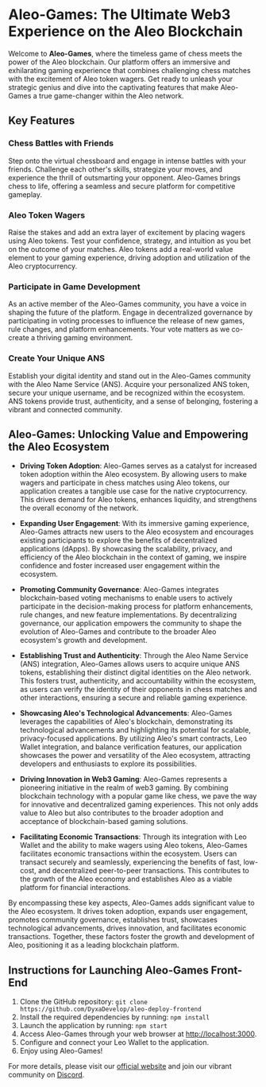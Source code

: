 # Aleo-Games: The Ultimate Web3 Experience on the Aleo Blockchain

Welcome to **Aleo-Games**, where the timeless game of chess meets the power of the Aleo blockchain. Our platform offers an immersive and exhilarating gaming experience that combines challenging chess matches with the excitement of Aleo token wagers. Get ready to unleash your strategic genius and dive into the captivating features that make Aleo-Games a true game-changer within the Aleo network.

## Key Features

### Chess Battles with Friends

Step onto the virtual chessboard and engage in intense battles with your friends. Challenge each other's skills, strategize your moves, and experience the thrill of outsmarting your opponent. Aleo-Games brings chess to life, offering a seamless and secure platform for competitive gameplay.

### Aleo Token Wagers

Raise the stakes and add an extra layer of excitement by placing wagers using Aleo tokens. Test your confidence, strategy, and intuition as you bet on the outcome of your matches. Aleo tokens add a real-world value element to your gaming experience, driving adoption and utilization of the Aleo cryptocurrency.

### Participate in Game Development

As an active member of the Aleo-Games community, you have a voice in shaping the future of the platform. Engage in decentralized governance by participating in voting processes to influence the release of new games, rule changes, and platform enhancements. Your vote matters as we co-create a thriving gaming environment.

### Create Your Unique ANS

Establish your digital identity and stand out in the Aleo-Games community with the Aleo Name Service (ANS). Acquire your personalized ANS token, secure your unique username, and be recognized within the ecosystem. ANS tokens provide trust, authenticity, and a sense of belonging, fostering a vibrant and connected community.

## Aleo-Games: Unlocking Value and Empowering the Aleo Ecosystem

- **Driving Token Adoption**: Aleo-Games serves as a catalyst for increased token adoption within the Aleo ecosystem. By allowing users to make wagers and participate in chess matches using Aleo tokens, our application creates a tangible use case for the native cryptocurrency. This drives demand for Aleo tokens, enhances liquidity, and strengthens the overall economy of the network.

- **Expanding User Engagement**: With its immersive gaming experience, Aleo-Games attracts new users to the Aleo ecosystem and encourages existing participants to explore the benefits of decentralized applications (dApps). By showcasing the scalability, privacy, and efficiency of the Aleo blockchain in the context of gaming, we inspire confidence and foster increased user engagement within the ecosystem.

- **Promoting Community Governance**: Aleo-Games integrates blockchain-based voting mechanisms to enable users to actively participate in the decision-making process for platform enhancements, rule changes, and new feature implementations. By decentralizing governance, our application empowers the community to shape the evolution of Aleo-Games and contribute to the broader Aleo ecosystem's growth and development.

- **Establishing Trust and Authenticity**: Through the Aleo Name Service (ANS) integration, Aleo-Games allows users to acquire unique ANS tokens, establishing their distinct digital identities on the Aleo network. This fosters trust, authenticity, and accountability within the ecosystem, as users can verify the identity of their opponents in chess matches and other interactions, ensuring a secure and reliable gaming experience.

- **Showcasing Aleo's Technological Advancements**: Aleo-Games leverages the capabilities of Aleo's blockchain, demonstrating its technological advancements and highlighting its potential for scalable, privacy-focused applications. By utilizing Aleo's smart contracts, Leo Wallet integration, and balance verification features, our application showcases the power and versatility of the Aleo ecosystem, attracting developers and enthusiasts to explore its possibilities.

- **Driving Innovation in Web3 Gaming**: Aleo-Games represents a pioneering initiative in the realm of web3 gaming. By combining blockchain technology with a popular game like chess, we pave the way for innovative and decentralized gaming experiences. This not only adds value to Aleo but also contributes to the broader adoption and acceptance of blockchain-based gaming solutions.

- **Facilitating Economic Transactions**: Through its integration with Leo Wallet and the ability to make wagers using Aleo tokens, Aleo-Games facilitates economic transactions within the ecosystem. Users can transact securely and seamlessly, experiencing the benefits of fast, low-cost, and decentralized peer-to-peer transactions. This contributes to the growth of the Aleo economy and establishes Aleo as a viable platform for financial interactions.

By encompassing these key aspects, Aleo-Games adds significant value to the Aleo ecosystem. It drives token adoption, expands user engagement, promotes community governance, establishes trust, showcases technological advancements, drives innovation, and facilitates economic transactions. Together, these factors foster the growth and development of Aleo, positioning it as a leading blockchain platform.

## Instructions for Launching Aleo-Games Front-End

1. Clone the GitHub repository: `git clone https://github.com/DyxaDevelop/aleo-deploy-frontend`
2. Install the required dependencies by running: `npm install`
3. Launch the application by running: `npm start`
4. Access Aleo-Games through your web browser at [http://localhost:3000](http://localhost:3000).
5. Configure and connect your Leo Wallet to the application.
6. Enjoy using Aleo-Games!

For more details, please visit our [official website](https://aleo-games.com) and join our vibrant community on [Discord](https://discord.gg/aleogames).
